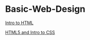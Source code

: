 # Basic-Web-Design

<a href="Intro_to_HTML/index.html" target="_blank">Intro to HTML</a>

<a href="HTML5_Intro_to_css/HTML5_Intro_to_css/index.html" target="_blank">HTML5 and Intro to CSS</a>
